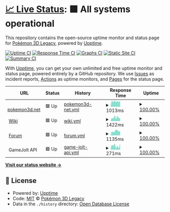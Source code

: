 # [📈 Live Status](https://status.pokemon3d.net): <!--live status--> **🟩 All systems operational**

This repository contains the open-source uptime monitor and status page for [Pokémon 3D Legacy](https://pokemon3d.net/), powered by [Upptime](https://github.com/upptime/upptime).

[![Uptime CI](https://github.com/P3D-Legacy/status.pokemon3d.net/workflows/Uptime%20CI/badge.svg)](https://github.com/P3D-Legacy/status.pokemon3d.net/actions?query=workflow%3A%22Uptime+CI%22)
[![Response Time CI](https://github.com/P3D-Legacy/status.pokemon3d.net/workflows/Response%20Time%20CI/badge.svg)](https://github.com/P3D-Legacy/status.pokemon3d.net/actions?query=workflow%3A%22Response+Time+CI%22)
[![Graphs CI](https://github.com/P3D-Legacy/status.pokemon3d.net/workflows/Graphs%20CI/badge.svg)](https://github.com/P3D-Legacy/status.pokemon3d.net/actions?query=workflow%3A%22Graphs+CI%22)
[![Static Site CI](https://github.com/P3D-Legacy/status.pokemon3d.net/workflows/Static%20Site%20CI/badge.svg)](https://github.com/P3D-Legacy/status.pokemon3d.net/actions?query=workflow%3A%22Static+Site+CI%22)
[![Summary CI](https://github.com/P3D-Legacy/status.pokemon3d.net/workflows/Summary%20CI/badge.svg)](https://github.com/P3D-Legacy/status.pokemon3d.net/actions?query=workflow%3A%22Summary+CI%22)

With [Upptime](https://upptime.js.org), you can get your own unlimited and free uptime monitor and status page, powered entirely by a GitHub repository. We use [Issues](https://github.com/P3D-Legacy/status.pokemon3d.net/issues) as incident reports, [Actions](https://github.com/P3D-Legacy/status.pokemon3d.net/actions) as uptime monitors, and [Pages](https://status.pokemon3d.net) for the status page.

<!--start: status pages-->
<!-- This summary is generated by Upptime (https://github.com/upptime/upptime) -->
<!-- Do not edit this manually, your changes will be overwritten -->
<!-- prettier-ignore -->
| URL | Status | History | Response Time | Uptime |
| --- | ------ | ------- | ------------- | ------ |
| <img alt="" src="https://icons.duckduckgo.com/ip3/pokemon3d.net.ico" height="13"> [pokemon3d.net](https://pokemon3d.net) | 🟩 Up | [pokemon3d-net.yml](https://github.com/P3D-Legacy/status.pokemon3d.net/commits/HEAD/history/pokemon3d-net.yml) | <details><summary><img alt="Response time graph" src="./graphs/pokemon3d-net/response-time-week.png" height="20"> 1013ms</summary><br><a href="https://status.pokemon3d.net/history/pokemon3d-net"><img alt="Response time 1196" src="https://img.shields.io/endpoint?url=https%3A%2F%2Fraw.githubusercontent.com%2FP3D-Legacy%2Fstatus.pokemon3d.net%2FHEAD%2Fapi%2Fpokemon3d-net%2Fresponse-time.json"></a><br><a href="https://status.pokemon3d.net/history/pokemon3d-net"><img alt="24-hour response time 1196" src="https://img.shields.io/endpoint?url=https%3A%2F%2Fraw.githubusercontent.com%2FP3D-Legacy%2Fstatus.pokemon3d.net%2FHEAD%2Fapi%2Fpokemon3d-net%2Fresponse-time-day.json"></a><br><a href="https://status.pokemon3d.net/history/pokemon3d-net"><img alt="7-day response time 1013" src="https://img.shields.io/endpoint?url=https%3A%2F%2Fraw.githubusercontent.com%2FP3D-Legacy%2Fstatus.pokemon3d.net%2FHEAD%2Fapi%2Fpokemon3d-net%2Fresponse-time-week.json"></a><br><a href="https://status.pokemon3d.net/history/pokemon3d-net"><img alt="30-day response time 1166" src="https://img.shields.io/endpoint?url=https%3A%2F%2Fraw.githubusercontent.com%2FP3D-Legacy%2Fstatus.pokemon3d.net%2FHEAD%2Fapi%2Fpokemon3d-net%2Fresponse-time-month.json"></a><br><a href="https://status.pokemon3d.net/history/pokemon3d-net"><img alt="1-year response time 1196" src="https://img.shields.io/endpoint?url=https%3A%2F%2Fraw.githubusercontent.com%2FP3D-Legacy%2Fstatus.pokemon3d.net%2FHEAD%2Fapi%2Fpokemon3d-net%2Fresponse-time-year.json"></a></details> | <details><summary><a href="https://status.pokemon3d.net/history/pokemon3d-net">100.00%</a></summary><a href="https://status.pokemon3d.net/history/pokemon3d-net"><img alt="All-time uptime 99.92%" src="https://img.shields.io/endpoint?url=https%3A%2F%2Fraw.githubusercontent.com%2FP3D-Legacy%2Fstatus.pokemon3d.net%2FHEAD%2Fapi%2Fpokemon3d-net%2Fuptime.json"></a><br><a href="https://status.pokemon3d.net/history/pokemon3d-net"><img alt="24-hour uptime 100.00%" src="https://img.shields.io/endpoint?url=https%3A%2F%2Fraw.githubusercontent.com%2FP3D-Legacy%2Fstatus.pokemon3d.net%2FHEAD%2Fapi%2Fpokemon3d-net%2Fuptime-day.json"></a><br><a href="https://status.pokemon3d.net/history/pokemon3d-net"><img alt="7-day uptime 100.00%" src="https://img.shields.io/endpoint?url=https%3A%2F%2Fraw.githubusercontent.com%2FP3D-Legacy%2Fstatus.pokemon3d.net%2FHEAD%2Fapi%2Fpokemon3d-net%2Fuptime-week.json"></a><br><a href="https://status.pokemon3d.net/history/pokemon3d-net"><img alt="30-day uptime 100.00%" src="https://img.shields.io/endpoint?url=https%3A%2F%2Fraw.githubusercontent.com%2FP3D-Legacy%2Fstatus.pokemon3d.net%2FHEAD%2Fapi%2Fpokemon3d-net%2Fuptime-month.json"></a><br><a href="https://status.pokemon3d.net/history/pokemon3d-net"><img alt="1-year uptime 99.92%" src="https://img.shields.io/endpoint?url=https%3A%2F%2Fraw.githubusercontent.com%2FP3D-Legacy%2Fstatus.pokemon3d.net%2FHEAD%2Fapi%2Fpokemon3d-net%2Fuptime-year.json"></a></details>
| <img alt="" src="https://icons.duckduckgo.com/ip3/wiki.pokemon3d.net.ico" height="13"> [Wiki](https://wiki.pokemon3d.net) | 🟩 Up | [wiki.yml](https://github.com/P3D-Legacy/status.pokemon3d.net/commits/HEAD/history/wiki.yml) | <details><summary><img alt="Response time graph" src="./graphs/wiki/response-time-week.png" height="20"> 1422ms</summary><br><a href="https://status.pokemon3d.net/history/wiki"><img alt="Response time 1363" src="https://img.shields.io/endpoint?url=https%3A%2F%2Fraw.githubusercontent.com%2FP3D-Legacy%2Fstatus.pokemon3d.net%2FHEAD%2Fapi%2Fwiki%2Fresponse-time.json"></a><br><a href="https://status.pokemon3d.net/history/wiki"><img alt="24-hour response time 1043" src="https://img.shields.io/endpoint?url=https%3A%2F%2Fraw.githubusercontent.com%2FP3D-Legacy%2Fstatus.pokemon3d.net%2FHEAD%2Fapi%2Fwiki%2Fresponse-time-day.json"></a><br><a href="https://status.pokemon3d.net/history/wiki"><img alt="7-day response time 1422" src="https://img.shields.io/endpoint?url=https%3A%2F%2Fraw.githubusercontent.com%2FP3D-Legacy%2Fstatus.pokemon3d.net%2FHEAD%2Fapi%2Fwiki%2Fresponse-time-week.json"></a><br><a href="https://status.pokemon3d.net/history/wiki"><img alt="30-day response time 1576" src="https://img.shields.io/endpoint?url=https%3A%2F%2Fraw.githubusercontent.com%2FP3D-Legacy%2Fstatus.pokemon3d.net%2FHEAD%2Fapi%2Fwiki%2Fresponse-time-month.json"></a><br><a href="https://status.pokemon3d.net/history/wiki"><img alt="1-year response time 1363" src="https://img.shields.io/endpoint?url=https%3A%2F%2Fraw.githubusercontent.com%2FP3D-Legacy%2Fstatus.pokemon3d.net%2FHEAD%2Fapi%2Fwiki%2Fresponse-time-year.json"></a></details> | <details><summary><a href="https://status.pokemon3d.net/history/wiki">100.00%</a></summary><a href="https://status.pokemon3d.net/history/wiki"><img alt="All-time uptime 99.99%" src="https://img.shields.io/endpoint?url=https%3A%2F%2Fraw.githubusercontent.com%2FP3D-Legacy%2Fstatus.pokemon3d.net%2FHEAD%2Fapi%2Fwiki%2Fuptime.json"></a><br><a href="https://status.pokemon3d.net/history/wiki"><img alt="24-hour uptime 100.00%" src="https://img.shields.io/endpoint?url=https%3A%2F%2Fraw.githubusercontent.com%2FP3D-Legacy%2Fstatus.pokemon3d.net%2FHEAD%2Fapi%2Fwiki%2Fuptime-day.json"></a><br><a href="https://status.pokemon3d.net/history/wiki"><img alt="7-day uptime 100.00%" src="https://img.shields.io/endpoint?url=https%3A%2F%2Fraw.githubusercontent.com%2FP3D-Legacy%2Fstatus.pokemon3d.net%2FHEAD%2Fapi%2Fwiki%2Fuptime-week.json"></a><br><a href="https://status.pokemon3d.net/history/wiki"><img alt="30-day uptime 100.00%" src="https://img.shields.io/endpoint?url=https%3A%2F%2Fraw.githubusercontent.com%2FP3D-Legacy%2Fstatus.pokemon3d.net%2FHEAD%2Fapi%2Fwiki%2Fuptime-month.json"></a><br><a href="https://status.pokemon3d.net/history/wiki"><img alt="1-year uptime 99.99%" src="https://img.shields.io/endpoint?url=https%3A%2F%2Fraw.githubusercontent.com%2FP3D-Legacy%2Fstatus.pokemon3d.net%2FHEAD%2Fapi%2Fwiki%2Fuptime-year.json"></a></details>
| <img alt="" src="https://icons.duckduckgo.com/ip3/forum.pokemon3d.net.ico" height="13"> [Forum](https://forum.pokemon3d.net) | 🟩 Up | [forum.yml](https://github.com/P3D-Legacy/status.pokemon3d.net/commits/HEAD/history/forum.yml) | <details><summary><img alt="Response time graph" src="./graphs/forum/response-time-week.png" height="20"> 1135ms</summary><br><a href="https://status.pokemon3d.net/history/forum"><img alt="Response time 1091" src="https://img.shields.io/endpoint?url=https%3A%2F%2Fraw.githubusercontent.com%2FP3D-Legacy%2Fstatus.pokemon3d.net%2FHEAD%2Fapi%2Fforum%2Fresponse-time.json"></a><br><a href="https://status.pokemon3d.net/history/forum"><img alt="24-hour response time 770" src="https://img.shields.io/endpoint?url=https%3A%2F%2Fraw.githubusercontent.com%2FP3D-Legacy%2Fstatus.pokemon3d.net%2FHEAD%2Fapi%2Fforum%2Fresponse-time-day.json"></a><br><a href="https://status.pokemon3d.net/history/forum"><img alt="7-day response time 1135" src="https://img.shields.io/endpoint?url=https%3A%2F%2Fraw.githubusercontent.com%2FP3D-Legacy%2Fstatus.pokemon3d.net%2FHEAD%2Fapi%2Fforum%2Fresponse-time-week.json"></a><br><a href="https://status.pokemon3d.net/history/forum"><img alt="30-day response time 1058" src="https://img.shields.io/endpoint?url=https%3A%2F%2Fraw.githubusercontent.com%2FP3D-Legacy%2Fstatus.pokemon3d.net%2FHEAD%2Fapi%2Fforum%2Fresponse-time-month.json"></a><br><a href="https://status.pokemon3d.net/history/forum"><img alt="1-year response time 1091" src="https://img.shields.io/endpoint?url=https%3A%2F%2Fraw.githubusercontent.com%2FP3D-Legacy%2Fstatus.pokemon3d.net%2FHEAD%2Fapi%2Fforum%2Fresponse-time-year.json"></a></details> | <details><summary><a href="https://status.pokemon3d.net/history/forum">100.00%</a></summary><a href="https://status.pokemon3d.net/history/forum"><img alt="All-time uptime 99.99%" src="https://img.shields.io/endpoint?url=https%3A%2F%2Fraw.githubusercontent.com%2FP3D-Legacy%2Fstatus.pokemon3d.net%2FHEAD%2Fapi%2Fforum%2Fuptime.json"></a><br><a href="https://status.pokemon3d.net/history/forum"><img alt="24-hour uptime 100.00%" src="https://img.shields.io/endpoint?url=https%3A%2F%2Fraw.githubusercontent.com%2FP3D-Legacy%2Fstatus.pokemon3d.net%2FHEAD%2Fapi%2Fforum%2Fuptime-day.json"></a><br><a href="https://status.pokemon3d.net/history/forum"><img alt="7-day uptime 100.00%" src="https://img.shields.io/endpoint?url=https%3A%2F%2Fraw.githubusercontent.com%2FP3D-Legacy%2Fstatus.pokemon3d.net%2FHEAD%2Fapi%2Fforum%2Fuptime-week.json"></a><br><a href="https://status.pokemon3d.net/history/forum"><img alt="30-day uptime 100.00%" src="https://img.shields.io/endpoint?url=https%3A%2F%2Fraw.githubusercontent.com%2FP3D-Legacy%2Fstatus.pokemon3d.net%2FHEAD%2Fapi%2Fforum%2Fuptime-month.json"></a><br><a href="https://status.pokemon3d.net/history/forum"><img alt="1-year uptime 99.99%" src="https://img.shields.io/endpoint?url=https%3A%2F%2Fraw.githubusercontent.com%2FP3D-Legacy%2Fstatus.pokemon3d.net%2FHEAD%2Fapi%2Fforum%2Fuptime-year.json"></a></details>
| <img alt="" src="https://icons.duckduckgo.com/ip3/api.gamejolt.com.ico" height="13"> GameJolt API | 🟩 Up | [game-jolt-api.yml](https://github.com/P3D-Legacy/status.pokemon3d.net/commits/HEAD/history/game-jolt-api.yml) | <details><summary><img alt="Response time graph" src="./graphs/game-jolt-api/response-time-week.png" height="20"> 271ms</summary><br><a href="https://status.pokemon3d.net/history/game-jolt-api"><img alt="Response time 232" src="https://img.shields.io/endpoint?url=https%3A%2F%2Fraw.githubusercontent.com%2FP3D-Legacy%2Fstatus.pokemon3d.net%2FHEAD%2Fapi%2Fgame-jolt-api%2Fresponse-time.json"></a><br><a href="https://status.pokemon3d.net/history/game-jolt-api"><img alt="24-hour response time 376" src="https://img.shields.io/endpoint?url=https%3A%2F%2Fraw.githubusercontent.com%2FP3D-Legacy%2Fstatus.pokemon3d.net%2FHEAD%2Fapi%2Fgame-jolt-api%2Fresponse-time-day.json"></a><br><a href="https://status.pokemon3d.net/history/game-jolt-api"><img alt="7-day response time 271" src="https://img.shields.io/endpoint?url=https%3A%2F%2Fraw.githubusercontent.com%2FP3D-Legacy%2Fstatus.pokemon3d.net%2FHEAD%2Fapi%2Fgame-jolt-api%2Fresponse-time-week.json"></a><br><a href="https://status.pokemon3d.net/history/game-jolt-api"><img alt="30-day response time 302" src="https://img.shields.io/endpoint?url=https%3A%2F%2Fraw.githubusercontent.com%2FP3D-Legacy%2Fstatus.pokemon3d.net%2FHEAD%2Fapi%2Fgame-jolt-api%2Fresponse-time-month.json"></a><br><a href="https://status.pokemon3d.net/history/game-jolt-api"><img alt="1-year response time 232" src="https://img.shields.io/endpoint?url=https%3A%2F%2Fraw.githubusercontent.com%2FP3D-Legacy%2Fstatus.pokemon3d.net%2FHEAD%2Fapi%2Fgame-jolt-api%2Fresponse-time-year.json"></a></details> | <details><summary><a href="https://status.pokemon3d.net/history/game-jolt-api">100.00%</a></summary><a href="https://status.pokemon3d.net/history/game-jolt-api"><img alt="All-time uptime 99.97%" src="https://img.shields.io/endpoint?url=https%3A%2F%2Fraw.githubusercontent.com%2FP3D-Legacy%2Fstatus.pokemon3d.net%2FHEAD%2Fapi%2Fgame-jolt-api%2Fuptime.json"></a><br><a href="https://status.pokemon3d.net/history/game-jolt-api"><img alt="24-hour uptime 100.00%" src="https://img.shields.io/endpoint?url=https%3A%2F%2Fraw.githubusercontent.com%2FP3D-Legacy%2Fstatus.pokemon3d.net%2FHEAD%2Fapi%2Fgame-jolt-api%2Fuptime-day.json"></a><br><a href="https://status.pokemon3d.net/history/game-jolt-api"><img alt="7-day uptime 100.00%" src="https://img.shields.io/endpoint?url=https%3A%2F%2Fraw.githubusercontent.com%2FP3D-Legacy%2Fstatus.pokemon3d.net%2FHEAD%2Fapi%2Fgame-jolt-api%2Fuptime-week.json"></a><br><a href="https://status.pokemon3d.net/history/game-jolt-api"><img alt="30-day uptime 100.00%" src="https://img.shields.io/endpoint?url=https%3A%2F%2Fraw.githubusercontent.com%2FP3D-Legacy%2Fstatus.pokemon3d.net%2FHEAD%2Fapi%2Fgame-jolt-api%2Fuptime-month.json"></a><br><a href="https://status.pokemon3d.net/history/game-jolt-api"><img alt="1-year uptime 99.97%" src="https://img.shields.io/endpoint?url=https%3A%2F%2Fraw.githubusercontent.com%2FP3D-Legacy%2Fstatus.pokemon3d.net%2FHEAD%2Fapi%2Fgame-jolt-api%2Fuptime-year.json"></a></details>

<!--end: status pages-->

[**Visit our status website →**](https://status.pokemon3d.net)

## 📄 License

- Powered by: [Upptime](https://github.com/upptime/upptime)
- Code: [MIT](./LICENSE) © [Pokémon 3D Legacy](https://pokemon3d.net/)
- Data in the `./history` directory: [Open Database License](https://opendatacommons.org/licenses/odbl/1-0/)
